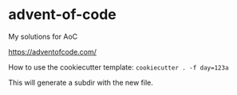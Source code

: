 # advent-of-code
My solutions for AoC

https://adventofcode.com/

How to use the cookiecutter template: `cookiecutter . -f day=123a`

This will generate a subdir with the new file.
